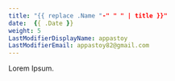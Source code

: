 ```yaml
---
title: "{{ replace .Name "-" " " | title }}"
date:  {{ .Date }}
weight: 5
LastModifierDisplayName: appastoy
LastModifierEmail: appastoy82@gmail.com
---
```


Lorem Ipsum. 